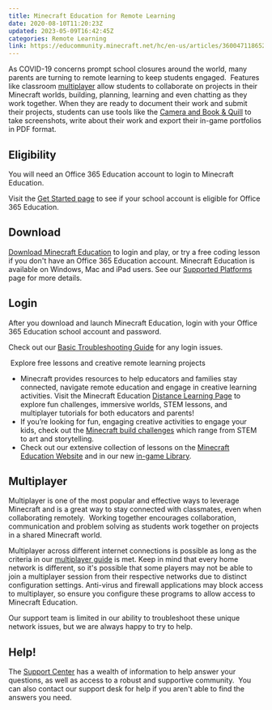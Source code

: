```yaml
---
title: Minecraft Education for Remote Learning
date: 2020-08-10T11:20:23Z
updated: 2023-05-09T16:42:45Z
categories: Remote Learning
link: https://educommunity.minecraft.net/hc/en-us/articles/360047118652-Minecraft-Education-for-Remote-Learning
---
```


As COVID-19 concerns prompt school closures around the world, many parents are turning to remote learning to keep students engaged.  Features like classroom [multiplayer](./How-To-Set-Up-A-Multiplayer-Game.md) allow students to collaborate on projects in their Minecraft worlds, building, planning, learning and even chatting as they work together. When they are ready to document their work and submit their projects, students can use tools like the [Camera and Book & Quill](../Game-Features/Assessment-Tools-Cameras-Portfolio-Book-Quill.md) to take screenshots, write about their work and export their in-game portfolios in PDF format.

## Eligibility

You will need an Office 365 Education account to login to Minecraft Education. 

Visit the [Get Started page](https://education.minecraft.net/get-started/) to see if your school account is eligible for Office 365 Education.

## Download

[Download Minecraft Education](https://education.minecraft.net/get-started/download/) to login and play, or try a free coding lesson if you don't have an Office 365 Education account. Minecraft Education is available on Windows, Mac and iPad users. See our [Supported Platforms](../Get-Started/System-Requirements.md) page for more details. 

## Login

After you download and launch Minecraft Education, login with your Office 365 Education school account and password.  

Check out our [Basic Troubleshooting Guide](https://educommunity.minecraft.net/hc/en-us/articles/360047118892) for any login issues.

 Explore free lessons and creative remote learning projects

- Minecraft provides resources to help educators and families stay connected, navigate remote education and engage in creative learning activities. Visit the Minecraft Education [Distance Learning Page](https://education.minecraft.net/distance-learning/) to explore fun challenges, immersive worlds, STEM lessons, and multiplayer tutorials for both educators and parents!
- If you’re looking for fun, engaging creative activities to engage your kids, check out the [Minecraft build challenges](https://education.minecraft.net/class-resources/challenges/) which range from STEM to art and storytelling.
- Check out our extensive collection of lessons on the [Minecraft Education Website](https://education.minecraft.net/class-resources/lessons/) and in our new [in-game Library](https://educommunity.minecraft.net/hc/en-us/articles/360035255232-What-s-New-The-Library-Release-Version-1-12-60-).

## Multiplayer

Multiplayer is one of the most popular and effective ways to leverage Minecraft and is a great way to stay connected with classmates, even when collaborating remotely.  Working together encourages collaboration, communication and problem solving as students work together on projects in a shared Minecraft world.

Multiplayer across different internet connections is possible as long as the criteria in our [multiplayer guide](./How-To-Set-Up-A-Multiplayer-Game.md) is met. Keep in mind that every home network is different, so it's possible that some players may not be able to join a multiplayer session from their respective networks due to distinct configuration settings. Anti-virus and firewall applications may block access to multiplayer, so ensure you configure these programs to allow access to Minecraft Education.

Our support team is limited in our ability to troubleshoot these unique network issues, but we are always happy to try to help.

## Help!

The [Support Center](https://aka.ms/mcedusupport) has a wealth of information to help answer your questions, as well as access to a robust and supportive community.  You can also contact our support desk for help if you aren't able to find the answers you need.
